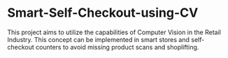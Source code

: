 # Smart-Self-Checkout-using-CV
This project aims to utilize the capabilities of Computer Vision in the Retail Industry. This concept can be implemented in smart stores and self-checkout counters to avoid missing product scans and shoplifting.
